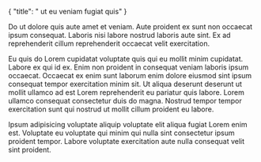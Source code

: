 {
  "title": " ut eu veniam fugiat quis"
}

Do ut dolore quis aute amet et veniam. Aute proident ex sunt non occaecat ipsum consequat. Laboris nisi labore nostrud laboris aute sint. Ex ad reprehenderit cillum reprehenderit occaecat velit exercitation.

Eu quis do Lorem cupidatat voluptate quis qui eu mollit minim cupidatat. Labore ex qui id ex. Enim non proident in consequat veniam laboris ipsum occaecat. Occaecat ex enim sunt laborum enim dolore eiusmod sint ipsum consequat tempor exercitation minim sit. Ut aliqua deserunt deserunt ut mollit ullamco ad est Lorem reprehenderit eu pariatur quis labore. Lorem ullamco consequat consectetur duis do magna. Nostrud tempor tempor exercitation sunt qui nostrud ut mollit cillum proident eu labore.

Ipsum adipisicing voluptate aliquip voluptate elit aliqua fugiat Lorem enim est. Voluptate eu voluptate qui minim qui nulla sint consectetur ipsum proident tempor. Labore voluptate exercitation aute nulla consequat velit sint proident.